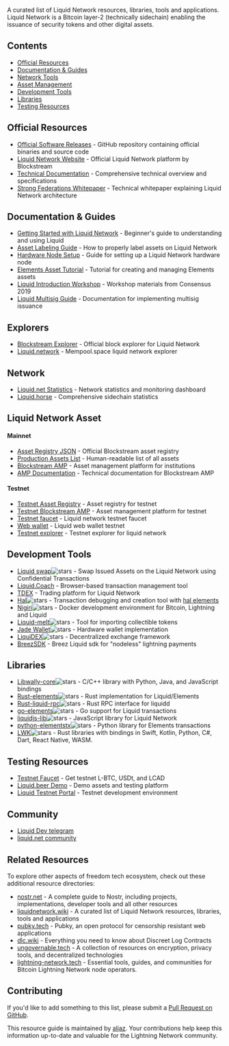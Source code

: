 A curated list of Liquid Network resources, libraries, tools and applications. Liquid Network is a Bitcoin layer-2 (technically sidechain) enabling the issuance of security tokens and other digital assets.

## Contents
- [Official Resources](#official-resources)
- [Documentation & Guides](#documentation--guides)
- [Network Tools](#network-tools)
- [Asset Management](#asset-management)
- [Development Tools](#development-tools)
- [Libraries](#libraries)
- [Testing Resources](#testing-resources)

## Official Resources
- [Official Software Releases](https://github.com/ElementsProject/elements/releases) - GitHub repository containing official binaries and source code  
- [Liquid Network Website](https://blockstream.com/liquid/) - Official Liquid Network platform by Blockstream  
- [Technical Documentation](https://docs.blockstream.com/liquid/technical_overview.html) - Comprehensive technical overview and specifications  
- [Strong Federations Whitepaper](https://blockstream.com/assets/downloads/strong-federations.pdf) - Technical whitepaper explaining Liquid Network architecture

## Documentation & Guides
- [Getting Started with Liquid Network](https://hackernoon.com/getting-started-with-the-liquid-network-c87e2cb5996b) - Beginner's guide to understanding and using Liquid  
- [Asset Labeling Guide](https://medium.com/@gabriele.domenichini/liquid-daemon-3-14-1-23-and-labels-8ad1c06bb93e) - How to properly label assets on Liquid Network  
- [Hardware Node Setup](https://liquid.beer/pub) - Guide for setting up a Liquid Network hardware node  
- [Elements Asset Tutorial](https://github.com/ElementsProject/elements/tree/master/contrib/assets_tutorial) - Tutorial for creating and managing Elements assets  
- [Liquid Introduction Workshop](https://docsend.com/view/gdxtzsz) - Workshop materials from Consensus 2019  
- [Liquid Multisig Guide](https://github.com/Blockstream/liquid_multisig_issuance) - Documentation for implementing multisig issuance

## Explorers
- [Blockstream Explorer](https://blockstream.info/liquid/) - Official block explorer for Liquid Network
- [Liquid.network](https://liquid.network/) - Mempool.space liquid network explorer

## Network 
- [Liquid.net Statistics](https://liquid.net/) - Network statistics and monitoring dashboard  
- [Liquid.horse](https://liquid.horse/) - Comprehensive sidechain statistics  

## Liquid Network Asset
#### Mainnet
- [Asset Registry JSON](https://assets.blockstream.info/) - Official Blockstream asset registry
- [Production Assets List](https://blockstream.info/liquid/assets) - Human-readable list of all assets
- [Blockstream AMP](https://blockstream.com/amp/) - Asset management platform for institutions
- [AMP Documentation](https://docs.blockstream.com/blockstream-amp/overview.html) - Technical documentation for Blockstream AMP

#### Testnet
- [Testnet Asset Registry](https://assets-testnet.blockstream.info/) - Asset registry for testnet
- [Testnet Blockstream AMP](https://assets.uat.blockstream.com) - Asset management platform for testnet
- [Testnet faucet](https://liquidtestnet.com/faucet) - Liquid network testnet faucet
- [Web wallet](https://liquidwebwallet.org/testnet/) - Liquid web wallet testnet
- [Testnet explorer](https://liquidtestnet.com/explorer) - Testnet explorer for liquid network

## Development Tools
- [Liquid swap](https://github.com/Blockstream/liquid-swap/)![stars](https://img.shields.io/github/stars/Blockstream/liquid-swap.svg?style=social) - Swap Issued Assets on the Liquid Network using Confidential Transactions
- [Liquid.Coach](https://vulpemventures.github.io/liquid.coach) - Browser-based transaction management tool
- [TDEX](https://tdex.network/) - Trading platform for Liquid Network  
- [Hal](https://github.com/stevenroose/hal/)![stars](https://img.shields.io/github/stars/stevenroose/hal.svg?style=social) - Transaction debugging and creation tool with [hal elements](https://github.com/stevenroose/hal-elements/)
- [Nigiri](https://github.com/vulpemventures/nigiri)![stars](https://img.shields.io/github/stars/vulpemventures/nigiri.svg?style=social) - Docker development environment for Bitcoin, Lightning and Liquid  
- [Liquid-melt](https://github.com/Blockstream/liquid-melt)![stars](https://img.shields.io/github/stars/Blockstream/liquid-melt.svg?style=social) - Tool for importing collectible tokens  
- [Jade Wallet](https://github.com/Blockstream/Jade)![stars](https://img.shields.io/github/stars/Blockstream/Jade.svg?style=social) - Hardware wallet implementation
- [LiquiDEX](https://github.com/RCasatta/LiquiDEX)![stars](https://img.shields.io/github/stars/RCasatta/LiquiDEX.svg?style=social) - Decentralized exchange framework
- [BreezSDK](https://sdk-doc-liquid.breez.technology/) - Breez Liquid sdk for "nodeless" lightning payments

## Libraries
- [Libwally-core](https://github.com/ElementsProject/libwally-core)![stars](https://img.shields.io/github/stars/ElementsProject/libwally-core.svg?style=social) - C/C++ library with Python, Java, and JavaScript bindings  
- [Rust-elements](https://github.com/ElementsProject/rust-elements)![stars](https://img.shields.io/github/stars/ElementsProject/rust-elements.svg?style=social) - Rust implementation for Liquid/Elements  
- [Rust-liquid-rpc](https://github.com/stevenroose/rust-liquid-rpc)![stars](https://img.shields.io/github/stars/stevenroose/rust-liquid-rpc.svg?style=social) - Rust RPC interface for liquidd  
- [go-elements](https://github.com/vulpemventures/go-elements)![stars](https://img.shields.io/github/stars/vulpemventures/go-elements.svg?style=social) - Go support for Liquid transactions  
- [liquidjs-lib](https://github.com/provable-things/liquidjs-lib)![stars](https://img.shields.io/github/stars/provable-things/liquidjs-lib.svg?style=social) - JavaScript library for Liquid Network  
- [python-elementstx](https://github.com/Simplexum/python-elementstx)![stars](https://img.shields.io/github/stars/Simplexum/python-elementstx.svg?style=social) - Python library for Elements transactions
- [LWK](https://github.com/blockstream/lwk)![stars](https://img.shields.io/github/stars/blockstream/lwk.svg?style=social) - Rust libraries with bindings in Swift, Kotlin, Python, C#, Dart, React Native, WASM.  

## Testing Resources
- [Testnet Faucet](https://faucet.vulpem.com) - Get testnet L-BTC, USDt, and LCAD  
- [Liquid.beer Demo](https://liquid.beer/) - Demo assets and testing platform  
- [Liquid Testnet Portal](https://liquidtestnet.com/) - Testnet development environment

## Community 
- [Liquid Dev telegram](https://t.me/liquid_devel)
- [liquid.net community](https://community.liquid.net/home)

## Related Resources

To explore other aspects of freedom tech ecosystem, check out these additional resource directories:
- [nostr.net](https://www.nostr.net) - A complete guide to Nostr, including projects, implementations, developer tools and all other resources
- [liquidnetwork.wiki](https://liquidnetwork.wiki) - A curated list of Liquid Network resources, libraries, tools and applications
- [pubky.tech](https://pubky.tech) - Pubky, an open protocol for censorship resistant web applications
- [dlc.wiki](https://www.dlc.wiki) - Everything you need to know about Discreet Log Contracts
- [ungovernable.tech](https://ungovernable.tech) - A collection of resources on encryption, privacy tools, and decentralized technologies
- [lightning-network.tech](https://www.lightning-network.tech/)  - Essential tools, guides, and communities for Bitcoin Lightning Network node operators.

## Contributing

If you'd like to add something to this list, please submit a [Pull Request on GitHub](https://github.com/aljazceru/awesome-liquid-network).

This resource guide is maintained by [aljaz](https://disobey.dev/contact/). Your contributions help keep this information up-to-date and valuable for the Lightning Network community.
